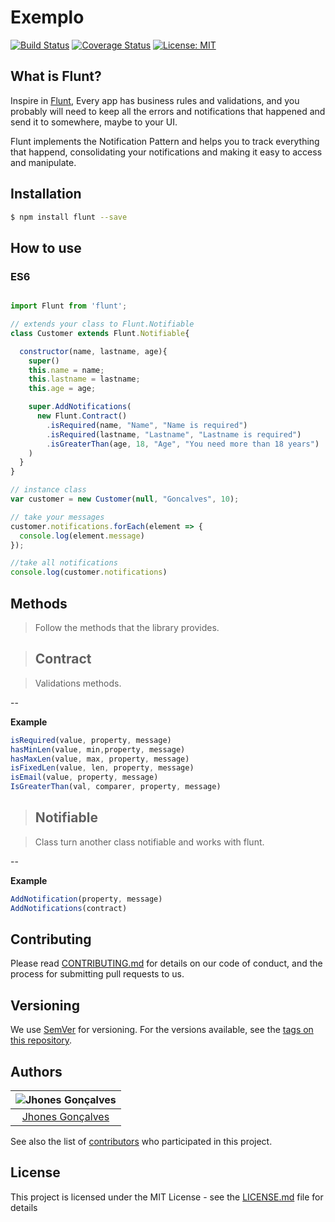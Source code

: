 # Exemplo

[![Build Status](https://travis-ci.com/jhonesgoncal/flunt.svg?branch=master)](https://travis-ci.com/jhonesgoncal/flunt) [![Coverage Status](https://coveralls.io/repos/github/jhonesgoncal/flunt/badge.svg?branch=master)](https://coveralls.io/github/jhonesgoncal/flunt?branch=master) [![License: MIT](https://img.shields.io/badge/License-MIT-yellow.svg)](https://opensource.org/licenses/MIT)


## What is Flunt?
Inspire in [Flunt](https://github.com/andrebaltieri/flunt), Every app has business rules and validations, and you probably will need to keep all the errors and notifications that happened and send it to somewhere, maybe to your UI.

Flunt implements the Notification Pattern and helps you to track everything that happend, consolidating your notifications and making it easy to access and manipulate.

## Installation

```sh
$ npm install flunt --save
```

## How to use

### ES6

```js

import Flunt from 'flunt';

// extends your class to Flunt.Notifiable
class Customer extends Flunt.Notifiable{

  constructor(name, lastname, age){
    super()
    this.name = name;
    this.lastname = lastname;
    this.age = age;

    super.AddNotifications(
      new Flunt.Contract()
        .isRequired(name, "Name", "Name is required")
        .isRequired(lastname, "Lastname", "Lastname is required")
        .isGreaterThan(age, 18, "Age", "You need more than 18 years")
    )
  }
}

// instance class
var customer = new Customer(null, "Goncalves", 10);

// take your messages
customer.notifications.forEach(element => {
  console.log(element.message)
});

//take all notifications
console.log(customer.notifications)
```

## Methods

> Follow the methods that the library provides.

> ## Contract

> Validations methods.

--

**Example**

```js
isRequired(value, property, message)
hasMinLen(value, min,property, message)
hasMaxLen(value, max, property, message)
isFixedLen(value, len, property, message)
isEmail(value, property, message)
IsGreaterThan(val, comparer, property, message)
```

> ## Notifiable

> Class turn another class notifiable and works with flunt.

--

**Example**

```js
AddNotification(property, message)
AddNotifications(contract)
```

## Contributing

Please read [CONTRIBUTING.md](https://gist.github.com/PurpleBooth/b24679402957c63ec426) for details on our code of conduct, and the process for submitting pull requests to us.

## Versioning

We use [SemVer](http://semver.org/) for versioning. For the versions available, see the [tags on this repository](https://github.com/your/project/tags).

## Authors

| ![Jhones Gonçalves](https://avatars2.githubusercontent.com/u/23177787?s=400&u=21bdafe4c1b9da7c42b78d7269df068771299f0b&v=4)|
|:---------------------:|
|  [Jhones Gonçalves](https://github.com/jhonesgoncal/)   |

See also the list of [contributors](https://github.com/jhonesgoncal/marvel-wrapper/contributors) who participated in this project.

## License

This project is licensed under the MIT License - see the [LICENSE.md](LICENSE.md) file for details
